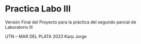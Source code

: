 ﻿# Practica Labo III
Versión Final del Proyecto para la práctica del segundo parcial de Laboratorio III

UTN – MAR DEL PLATA 
2023
Karp Jorge
